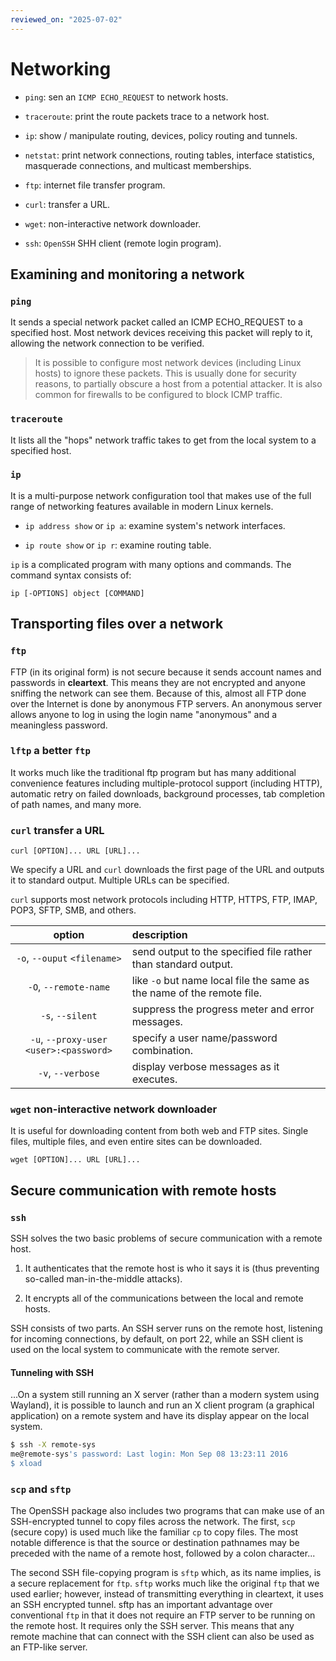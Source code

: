 ```yaml
---
reviewed_on: "2025-07-02"
---
```


# Networking

- `ping`: sen an `ICMP ECHO_REQUEST` to network hosts.

- `traceroute`: print the route packets trace to a network host.

- `ip`: show / manipulate routing, devices, policy routing and tunnels.

- `netstat`: print network connections, routing tables, interface statistics, masquerade connections, and multicast memberships.

- `ftp`: internet file transfer program.

- `curl`: transfer a URL.

- `wget`: non-interactive network downloader.

- `ssh`: `OpenSSH` SHH client (remote login program).

## Examining and monitoring a network

### `ping`

It sends a special network packet called an ICMP ECHO_REQUEST to a specified host. Most network devices receiving this packet will reply to it, allowing the network connection to be verified.

> It is possible to configure most network devices (including Linux hosts) to ignore these packets. This is usually done for security reasons, to partially obscure a host from a potential attacker. It is also common for firewalls to be configured to block ICMP traffic.

### `traceroute`

It lists all the "hops" network traffic takes to get from the local system to a specified host.

### `ip`

It is a multi-purpose network configuration tool that makes use of the full range of networking features available in modern Linux kernels.

- `ip address show` or `ip a`: examine system's network interfaces.

- `ip route show` or `ip r`: examine routing table.

`ip` is a complicated program with many options and commands. The command syntax consists of:

```
ip [-OPTIONS] object [COMMAND]
```

## Transporting files over a network

### `ftp`

FTP (in its original form) is not secure because it sends account names and passwords in **cleartext**. This means they are not encrypted and anyone sniffing the network can see them. Because of this, almost all FTP done over the Internet is done by anonymous FTP servers. An anonymous server allows anyone to log in using the login name "anonymous" and a meaningless password.

### `lftp` a better `ftp`

It works much like the traditional ftp program but has many additional convenience features including multiple-protocol support (including HTTP), automatic retry on failed downloads, background processes, tab completion of path names, and many more.

### `curl` transfer a URL

```
curl [OPTION]... URL [URL]...
```

We specify a URL and `curl` downloads the first page of the URL and outputs it to standard output. Multiple URLs can be specified.

`curl` supports most network protocols including HTTP, HTTPS, FTP, IMAP, POP3, SFTP, SMB, and others.

|                  option                   | description                                                             |
|:-----------------------------------------:|:----------------------------------------------------------------------- |
|       `-o`, `--ouput` `<filename>`        | send output to the specified file  rather than standard output.         |
|           `-O`, `--remote-name`           | like `-o` but name local file the same  as the name of the remote file. |
|             `-s`, `--silent`              | suppress the progress meter and  error messages.                        |
| `-u`, `--proxy-user`  `<user>:<password>` | specify a user name/password  combination.                              |
|             `-v`, `--verbose`             | display verbose messages as it  executes.                               |

### `wget` non-interactive network downloader

It is useful for downloading content from both web and FTP sites. Single files, multiple files, and even entire sites can be downloaded.

```
wget [OPTION]... URL [URL]...
```

## Secure communication with remote hosts

### `ssh`

SSH solves the two basic problems of secure communication with a remote host.

1. It authenticates that the remote host is who it says it is (thus preventing so-called man-in-the-middle attacks).

2. It encrypts all of the communications between the local and remote hosts.

SSH consists of two parts. An SSH server runs on the remote host, listening for incoming connections, by default, on port $22$, while an SSH client is used on the local system to communicate with the remote server.

#### Tunneling with SSH

...On a system still running an X server (rather than a modern system using Wayland), it is possible to launch and run an X client program (a graphical application) on a remote system and have its display appear on the local system.

```bash
$ ssh -X remote-sys
me@remote-sys's password: Last login: Mon Sep 08 13:23:11 2016
$ xload
```

### `scp` and `sftp`

The OpenSSH package also includes two programs that can make use of an SSH-encrypted tunnel to copy files across the network. The first, `scp` (secure copy) is used much like the familiar `cp` to copy files. The most notable difference is that the source or destination pathnames may be preceded with the name of a remote host, followed by a colon character...

The second SSH file-copying program is `sftp` which, as its name implies, is a secure replacement for `ftp`. `sftp` works much like the original `ftp` that we used earlier; however, instead of transmitting everything in cleartext, it uses an SSH encrypted tunnel. sftp has an important advantage over conventional `ftp` in that it does not require an FTP server to be running on the remote host. It requires only the SSH server. This means that any remote machine that can connect with the SSH client can also be used as an FTP-like server.
